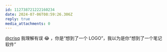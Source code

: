 ```yaml
---
id: 112738721222160234
date: 2024-07-06T08:59:26.306Z
reply: true
media_attachments: 0
---
```


[@crisq](https://gts.crisq.top/@crisq) 我理解有误 😂 ，你是“想到了一个 LOGO”，我以为是你“想到了一个笔记软件”

